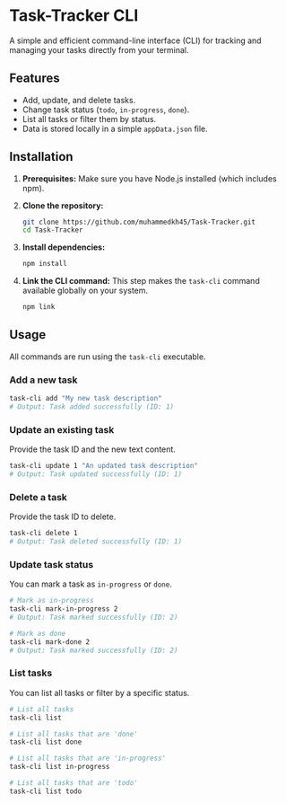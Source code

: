 # Task-Tracker CLI

A simple and efficient command-line interface (CLI) for tracking and managing your tasks directly from your terminal.

## Features

- Add, update, and delete tasks.
- Change task status (`todo`, `in-progress`, `done`).
- List all tasks or filter them by status.
- Data is stored locally in a simple `appData.json` file.

## Installation

1.  **Prerequisites:** Make sure you have Node.js installed (which includes npm).

2.  **Clone the repository:**
    ```sh
    git clone https://github.com/muhammedkh45/Task-Tracker.git
    cd Task-Tracker
    ```

3.  **Install dependencies:**
    ```sh
    npm install
    ```

4.  **Link the CLI command:**
    This step makes the `task-cli` command available globally on your system.
    ```sh
    npm link
    ```

## Usage

All commands are run using the `task-cli` executable.

### Add a new task

```sh
task-cli add "My new task description"
# Output: Task added successfully (ID: 1)
```

### Update an existing task

Provide the task ID and the new text content.
```sh
task-cli update 1 "An updated task description"
# Output: Task updated successfully (ID: 1)
```

### Delete a task

Provide the task ID to delete.
```sh
task-cli delete 1
# Output: Task deleted successfully (ID: 1)
```

### Update task status

You can mark a task as `in-progress` or `done`.
```sh
# Mark as in-progress
task-cli mark-in-progress 2
# Output: Task marked successfully (ID: 2)

# Mark as done
task-cli mark-done 2
# Output: Task marked successfully (ID: 2)
```

### List tasks

You can list all tasks or filter by a specific status.
```sh
# List all tasks
task-cli list

# List all tasks that are 'done'
task-cli list done

# List all tasks that are 'in-progress'
task-cli list in-progress

# List all tasks that are 'todo'
task-cli list todo
```
